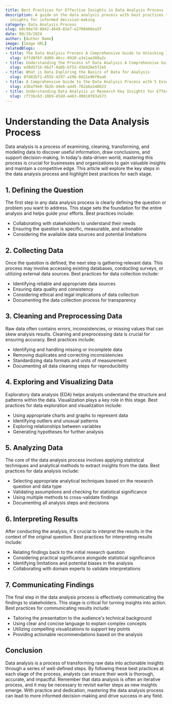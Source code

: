 ```yaml
---
title: Best Practices for Effective Insights in Data Analysis Process
description: A guide on the data analysis process with best practices to gain effective
  insights for informed decision-making
category: Data Analysis Process
slug: b0c98e7d-8842-4649-82e7-e2708466ea3f
date: 09/19/2024
author: [Author Name]
image: [Image URL]
relatedBlogs:
- title: The Data Analysis Process A Comprehensive Guide to Unlocking Insights
  slug: bffd8f6f-8d09-46cc-9920-a3e1ae388a2c
- title: Understanding the Process of Data Analysis A Comprehensive Guide
  slug: ed9d571b-6b2f-4a8b-bf53-d3b426e5f2e5
- title: What is Data Exploring the Basics of Data for Analysis
  slug: 8fd82bf1-4555-4297-a19b-8d21e96f0aa6
- title: A Comprehensive Guide to the Data Analysis Process with 5 Essential Steps
  slug: e3baf9e0-3b2b-44eb-add5-782a6a148023
- title: Understanding Data Analysis in Research Key Insights for Effective Research
  slug: cf73bc63-18b9-45dd-a463-d0018f83a573
---
```


# Understanding the Data Analysis Process

Data analysis is a process of examining, cleaning, transforming, and modeling data to discover useful information, draw conclusions, and support decision-making. In today's data-driven world, mastering this process is crucial for businesses and organizations to gain valuable insights and maintain a competitive edge. This article will explore the key steps in the data analysis process and highlight best practices for each stage.

## 1. Defining the Question

The first step in any data analysis process is clearly defining the question or problem you want to address. This stage sets the foundation for the entire analysis and helps guide your efforts. Best practices include:
- Collaborating with stakeholders to understand their needs
- Ensuring the question is specific, measurable, and actionable
- Considering the available data sources and potential limitations

## 2. Collecting Data

Once the question is defined, the next step is gathering relevant data. This process may involve accessing existing databases, conducting surveys, or utilizing external data sources. Best practices for data collection include:
- Identifying reliable and appropriate data sources
- Ensuring data quality and consistency
- Considering ethical and legal implications of data collection
- Documenting the data collection process for transparency

## 3. Cleaning and Preprocessing Data

Raw data often contains errors, inconsistencies, or missing values that can skew analysis results. Cleaning and preprocessing data is crucial for ensuring accuracy. Best practices include:
- Identifying and handling missing or incomplete data
- Removing duplicates and correcting inconsistencies
- Standardizing data formats and units of measurement
- Documenting all data cleaning steps for reproducibility

## 4. Exploring and Visualizing Data

Exploratory data analysis (EDA) helps analysts understand the structure and patterns within the data. Visualization plays a key role in this stage. Best practices for data exploration and visualization include:
- Using appropriate charts and graphs to represent data
- Identifying outliers and unusual patterns
- Exploring relationships between variables
- Generating hypotheses for further analysis

## 5. Analyzing Data

The core of the data analysis process involves applying statistical techniques and analytical methods to extract insights from the data. Best practices for data analysis include:
- Selecting appropriate analytical techniques based on the research question and data type
- Validating assumptions and checking for statistical significance
- Using multiple methods to cross-validate findings
- Documenting all analysis steps and decisions

## 6. Interpreting Results

After conducting the analysis, it's crucial to interpret the results in the context of the original question. Best practices for interpreting results include:
- Relating findings back to the initial research question
- Considering practical significance alongside statistical significance
- Identifying limitations and potential biases in the analysis
- Collaborating with domain experts to validate interpretations

## 7. Communicating Findings

The final step in the data analysis process is effectively communicating the findings to stakeholders. This stage is critical for turning insights into action. Best practices for communicating results include:
- Tailoring the presentation to the audience's technical background
- Using clear and concise language to explain complex concepts
- Utilizing compelling visualizations to support key points
- Providing actionable recommendations based on the analysis

## Conclusion

Data analysis is a process of transforming raw data into actionable insights through a series of well-defined steps. By following these best practices at each stage of the process, analysts can ensure their work is thorough, accurate, and impactful. Remember that data analysis is often an iterative process, and it may be necessary to revisit earlier steps as new insights emerge. With practice and dedication, mastering the data analysis process can lead to more informed decision-making and drive success in any field.